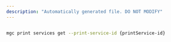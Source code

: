 ```yaml
---
description: "Automatically generated file. DO NOT MODIFY"
---
```


```bash

mgc print services get --print-service-id {printService-id}

```